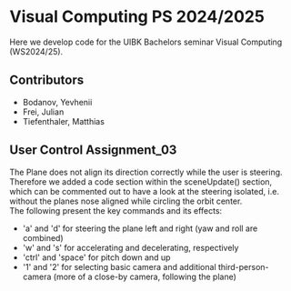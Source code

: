 # Visual Computing PS 2024/2025
Here we develop code for the UIBK Bachelors seminar Visual Computing (WS2024/25).

##  Contributors
- Bodanov, Yevhenii
- Frei, Julian
- Tiefenthaler, Matthias

## User Control Assignment_03
The Plane does not align its direction correctly while the user is steering.
Therefore we added a code section within the sceneUpdate() section, which can be commented out to have a look at the steering isolated, i.e. without the planes nose aligned while circling the orbit center. <br>
The following present the key commands and its effects:
- 'a' and 'd' for steering the plane left and right (yaw and roll are combined)
- 'w' and 's' for accelerating and decelerating, respectively 
- 'ctrl' and 'space' for pitch down and up
- '1' and '2' for selecting basic camera and additional third-person-camera (more of a close-by camera, following the plane)